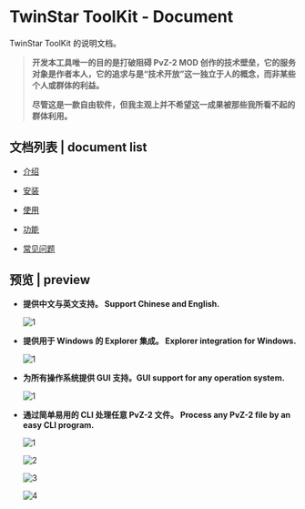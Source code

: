 # TwinStar ToolKit - Document

TwinStar ToolKit 的说明文档。

> **开发本工具唯一的目的是打破阻碍 PvZ-2 MOD 创作的技术壁垒，它的服务对象是作者本人，它的追求与是“技术开放”这一独立于人的概念，而非某些个人或群体的利益。**
> 
> **尽管这是一款自由软件，但我主观上并不希望这一成果被那些我所看不起的群体利用。**

## 文档列表 | document list

* [介绍](./chinese/introduction.md)

* [安装](./chinese/installation.md)

* [使用](./chinese/usage.md)

- [功能](./chinese/method.md)

- [常见问题](./chinese/question.md)

## 预览 | preview

* **提供中文与英文支持。 Support Chinese and English.**
	
	![1](./image/preview/lang-1.png)

* **提供用于 Windows 的 Explorer 集成。 Explorer integration for Windows.**
	
	![1](./image/preview/wee-1.png)

* **为所有操作系统提供 GUI 支持。GUI support for any operation system.**
	
	![1](./image/preview/gui-1.png)

* **通过简单易用的 CLI 处理任意 PvZ-2 文件。 Process any PvZ-2 file by an easy CLI program.**
	
	![1](./image/preview/func-1.png)
	
	![2](./image/preview/func-2.png)
	
	![3](./image/preview/func-3.png)
	
	![4](./image/preview/func-4.png)
